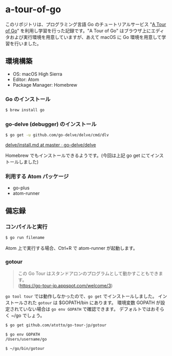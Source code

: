 # a-tour-of-go

このリポジトリは、プログラミング言語 Go のチュートリアルサービス "[A Tour of Go](https://go-tour-jp.appspot.com/)" を利用し学習を行った記録です。"A Tour of Go" はブラウザ上にエディタおよび実行環境を用意していますが、あえて macOS に Go 環境を用意して学習を行いました。

## 環境構築
- OS: macOS High Sierra
- Editor: Atom
- Package Manager: Homebrew

### Go のインストール
```bash
$ brew install go
```

### go-delve (debugger) のインストール
```bash
$ go get -u github.com/go-delve/delve/cmd/dlv
```
[delve/install.md at master · go-delve/delve](https://github.com/go-delve/delve/blob/master/Documentation/installation/osx/install.md)

Homebrew でもインストールできるようです。(今回は上記 go get にてインストールしました)

### 利用する Atom パッケージ
- go-plus
- atom-runner

## 備忘録

### コンパイルと実行
```bash
$ go run filename
```
Atom 上で実行する場合、Ctrl+R で atom-runner が起動します。

### gotour

> この Go Tour はスタンドアロンのプログラムとして動かすこともできます。  
> (https://go-tour-jp.appspot.com/welcome/3)

`go tool tour` では動作しなかったので、`go get` でインストールしました。
インストールされた `gotour` は $GOPATH/bin にあります。
環境変数 GOPATH が設定されていない場合は `go env GOPATH` で確認できます。
デフォルトではおそらく ~/go でしょう。

```bash
$ go get github.com/atotto/go-tour-jp/gotour

$ go env GOPATH
/Users/username/go

$ ~/go/bin/gotour
```
